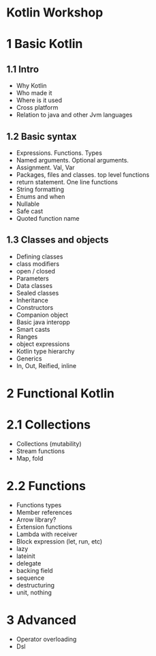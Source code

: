 # Kotlin Workshop

# 1 Basic Kotlin

## 1.1 Intro
* Why Kotlin
* Who made it 
* Where is it used
* Cross platform
* Relation to java and other Jvm languages

## 1.2 Basic syntax
* Expressions. Functions. Types
* Named arguments. Optional arguments.
* Assignment. Val, Var
* Packages, files and classes. top level functions
* return statement. One line functions
* String formatting
* Enums and when
* Nullable
* Safe cast
* Quoted function name

## 1.3 Classes and objects
* Defining classes
* class modifiers
* open / closed
* Parameters
* Data classes
* Sealed classes
* Inheritance 
* Constructors
* Companion object
* Basic java interopp
* Smart casts
* Ranges
* object expressions
* Kotlin type hierarchy
* Generics
* In, Out, Reified, inline

# 2 Functional Kotlin

# 2.1 Collections
* Collections (mutability)
* Stream functions
* Map, fold

# 2.2 Functions
* Functions types
* Member references
* Arrow library?
* Extension functions
* Lambda with receiver
* Block expression (let, run, etc)
* lazy
* lateinit
* delegate
* backing field
* sequence
* destructuring
* unit, nothing

# 3 Advanced

* Operator overloading
* Dsl
